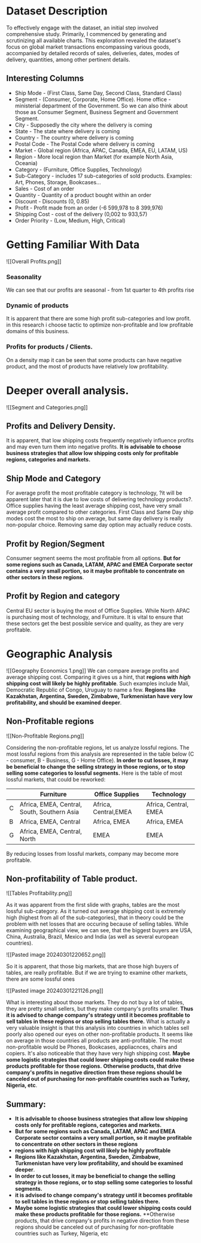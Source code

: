 # Dataset Description

To effectively engage with the dataset, an initial step involved comprehensive study. Primarily, I commenced by generating and scrutinizing all available charts. This exploration revealed the dataset's focus on global market transactions encompassing various goods, accompanied by detailed records of sales, deliveries, dates, modes of delivery, quantities, among other pertinent details.
## Interesting Columns
- Ship Mode - (First Class, Same Day, Second Class, Standard Class)
- Segment - (Consumer, Corporate, Home Office). Home office - ministerial department of the Government. So we can also think about those as Consumer Segment, Business Segment and Government Segment.
- City - Supposedly the city where the delivery is coming
- State - The state where delivery is coming
- Country - The country where delivery is coming
- Postal Code - The Postal Code where delivery is coming
- Market - Global region (Africa, APAC, Canada, EMEA, EU, LATAM, US)
- Region - More local region than Market (for example North Asia, Oceania)
- Category - (Furniture, Office Supplies, Technology)
- Sub-Category - includes 17 sub-categories of sold products. Examples: Art, Phones, Storage, Bookcases...
- Sales - Cost of an order
- Quantity - Quantity of a product bought within an order
- Discount - Discounts (0, 0.85)
- Profit - Profit made from an order  (-6 599,978 to 8 399,976)
- Shipping Cost - cost of the delivery (0,002 to 933,57)
- Order Priority - (Low, Medium, High, Critical)

# Getting Familiar With Data
![[Overall Profits.png]]

### Seasonality
We can see that our profits are seasonal - from 1st quarter to 4th profits rise

### Dynamic of products
It is apparent that there are some high profit sub-categories and low profit. in this research i choose tactic to optimize non-profitable and low profitable domains of this business. 

### Profits for products / Clients. 
On a density map it can be seen that some products can have negative product, and the most of products have relatively low profitability.



# Deeper overall analysis.
![[Segment and Categories.png]]

## Profits and Delivery Density.
It is apparent, that low shipping costs frequently negatively influence profits and may even turn them into negative profits. **It is advisable to choose business strategies that allow low shipping costs only for profitable regions, categories and markets.**

## Ship Mode and Category
For average profit the most profitable category is technology, ?it will be apparent later that it is due to low costs of delivering technology products?. Office supplies having the least average shipping cost, have very small average profit compared to other categories. First Class and Same Day ship modes cost the most to ship on average, but same day delivery is really non-popular choice. Removing same day option may actually reduce costs.

## Profit by Region/Segment
Consumer segment seems the most profitable from all options. **But for some regions such as Canada, LATAM, APAC  and EMEA Corporate sector contains a very small portion, so it maybe profitable to concentrate on other sectors in these regions**. 
## Profit by Region and category
Central EU sector is buying the most of Office Supplies. While North APAC is purchasing most of technology, and Furniture. It is vital to ensure that these sectors get the best possible service and quality, as they are very profitable.  




# Geographic Analysis 
![[Geography Economics 1.png]]
We can compare average profits and average shipping cost. Comparing it gives us a hint, that **regions with *high* shipping cost will likely be highly profitable**. Such examples include Mali, Democratic Republic of Congo, Uruguay to name a few. **Regions like Kazakhstan, Argentina, Sweden, Zimbabwe, Turkmenistan have very low profitability, and should be examined deeper**.


## Non-Profitable regions
![[Non-Profitable Regions.png]]

Considering the non-profitable regions, let us analyze lossful regions. The most lossful regions from this analysis are represented in the table below (C - consumer, B - Business, G - Home Office). **In order to cut losses, it may be beneficial to change the selling strategy in those regions, or to stop selling some categories to lossful segments.** Here is the table of most lossful markets, that could be reworked: 

|     | Furniture                                   | Office Supplies      | Technology            |
| --- | ------------------------------------------- | -------------------- | --------------------- |
| C   | Africa, EMEA, Central, South, Southern Asia | Africa, Central,EMEA | Africa, Central, EMEA |
| B   | Africa, EMEA, Central                       | Africa, EMEA         | Africa,  EMEA         |
| G   | Africa, EMEA, Central, North                | EMEA                 | EMEA                  |

By reducing losses from lossful markets, company may become more profitable. 


## Non-profitability of Table product. 
![[Tables Profitability.png]]

As it was apparent from the first slide with graphs, tables are the most lossful sub-category. As it turned out average shipping cost is extremely high (highest from all of the sub-categories), that in theory could be the problem with net losses that are occuring because of selling tables. While examining geographical view, we can see, that the biggest buyers are USA, China, Australia, Brazil, Mexico and India (as well as several european countries). 

![[Pasted image 20240301220652.png]]

So it is apparent, that those big markets, that are those high buyers of tables, are really profitable. But if we are trying to examine other markets, there are some lossful ones

![[Pasted image 20240301221126.png]]

What is interesting about those markets. They do not buy a lot of tables, they are pretty small sellers, but they make company's profits smaller. **Thus it is advised to change company's strategy until it becomes profitable to sell tables in these regions or stop selling tables there.** What is actually a very valuable insight is that this analysis into countries in which tables sell poorly also opened our eyes on other non-profitable products. It seems like on average in those countries all products are anti-profitable. The most non-profitable would be Phones, Bookcases, appliacnces, chairs and copiers. It's also noticeable that they have very high shipping cost. **Maybe some logistic strategies that could lower shipping costs could make these products profitable for those regions.** **Otherwise products, that drive company's profits in negative direction from these regions should be canceled out of purchasing for non-profitable countries such as Turkey, Nigeria, etc**.


## Summary: 
 - **It is advisable to choose business strategies that allow low shipping costs only for profitable regions, categories and markets.**
 - **But for some regions such as Canada, LATAM, APAC  and EMEA Corporate sector contains a very small portion, so it maybe profitable to concentrate on other sectors in these regions**
 -  **regions with *high* shipping cost will likely be highly profitable**
 - **Regions like Kazakhstan, Argentina, Sweden, Zimbabwe, Turkmenistan have very low profitability, and should be examined deeper**.
 - **In order to cut losses, it may be beneficial to change the selling strategy in those regions, or to stop selling some categories to lossful segments.**
 - **it is advised to change company's strategy until it becomes profitable to sell tables in these regions or stop selling tables there.**
 - **Maybe some logistic strategies that could lower shipping costs could make these products profitable for those regions.** **Otherwise products, that drive company's profits in negative direction from these regions should be canceled out of purchasing  for non-profitable countries such as Turkey, Nigeria, etc
 